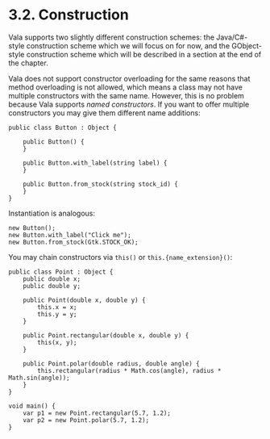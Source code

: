 # 3.2. Construction

Vala supports two slightly different construction schemes: the
Java/C#-style construction scheme which we will focus on for now, and
the GObject-style construction scheme which will be described in a
section at the end of the chapter.

Vala does not support constructor overloading for the same reasons that
method overloading is not allowed, which means a class may not have
multiple constructors with the same name. However, this is no problem
because Vala supports *named constructors*. If you want to offer
multiple constructors you may give them different name additions:

```vala
public class Button : Object {

    public Button() {
    }

    public Button.with_label(string label) {
    }

    public Button.from_stock(string stock_id) {
    }
}
```

Instantiation is analogous:

```vala
new Button();
new Button.with_label("Click me");
new Button.from_stock(Gtk.STOCK_OK);
```

You may chain constructors via `this()` or `this.{name_extension}()`:

```vala
public class Point : Object {
    public double x;
    public double y;

    public Point(double x, double y) {
        this.x = x;
        this.y = y;
    }

    public Point.rectangular(double x, double y) {
        this(x, y);
    }

    public Point.polar(double radius, double angle) {
        this.rectangular(radius * Math.cos(angle), radius * Math.sin(angle));
    }
}

void main() {
    var p1 = new Point.rectangular(5.7, 1.2);
    var p2 = new Point.polar(5.7, 1.2);
}
```
